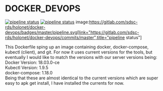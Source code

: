 # DOCKER_DEVOPS

[![pipeline status](https://gitlab.com/sdsc-rds/holonet/docker-devops/badges/master/pipeline.svg)](https://gitlab.com/sdsc-rds/holonet/docker-devops/commits/master) <a href="https://gitlab.com/sdsc-rds/holonet/docker-devops/commits/master"><img alt="pipeline status" src="https://gitlab.com/sdsc-rds/holonet/docker-devops/badges/master/pipeline.svg" /></a>  image:https://gitlab.com/sdsc-rds/holonet/docker-devops/badges/master/pipeline.svg[link="https://gitlab.com/sdsc-rds/holonet/docker-devops/commits/master",title="pipeline status"]

This Dockerfile sping up an image containing docker, docker-compose, kubectl (client), and git.  For now it uses current versions for the tools, but eventually I would like to match the versions with our server versions being:  
Docker Version: 18.03.0-ce  
Kubectl Version: 1.9.5  
docker-compose: 1.18.0  
Being that these are almost identical to the current versions which are super easy to apk get install, I have installed the currents for now.
